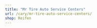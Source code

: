 ```yaml
---
title: "Mr Tire Auto Service Centers"
url: /cary/mr-tire-auto-service-centers/
shop: Reifen
---
```

